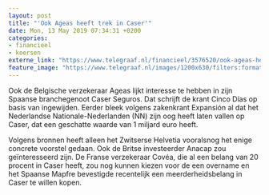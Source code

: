 ```yaml
---
layout: post
title: "'Ook Ageas heeft trek in Caser'"
date: Mon, 13 May 2019 07:34:31 +0200
categories: 
- financieel 
- koersen 
externe_link: "https://www.telegraaf.nl/financieel/3576520/ook-ageas-heeft-trek-in-caser"
feature_image: "https://www.telegraaf.nl/images/1200x630/filters:format(jpeg):quality(80)/cdn-kiosk-api.telegraaf.nl/03de147c-7541-11e9-bc2d-02d2fb1aa1d7.jpg"
---
```


<p class="intro">Ook de Belgische verzekeraar Ageas lijkt interesse te hebben in zijn Spaanse branchegenoot Caser Seguros. Dat schrijft de krant Cinco Días op basis van ingewijden. Eerder bleek volgens zakenkrant Expansión al dat het Nederlandse Nationale-Nederlanden (NN) zijn oog heeft laten vallen op Caser, dat een geschatte waarde van 1 miljard euro heeft.</p> <p>Volgens bronnen heeft alleen het Zwitserse Helvetia vooralsnog het enige concrete voorstel gedaan. Ook de Britse investeerder Anacap zou geïnteresseerd zijn. De Franse verzekeraar Covéa, die al een belang van 20 procent in Caser heeft, zou nog kunnen kiezen voor de een overname en het Spaanse Mapfre bevestigde recentelijk een meerderheidsbelang in Caser te willen kopen.</p>
